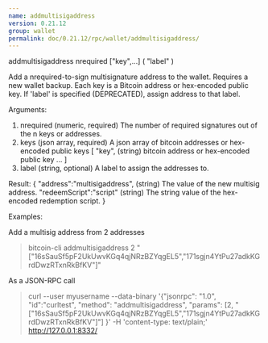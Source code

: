 ```yaml
---
name: addmultisigaddress
version: 0.21.12
group: wallet
permalink: doc/0.21.12/rpc/wallet/addmultisigaddress/
---
```


addmultisigaddress nrequired ["key",...] ( "label" )

Add a nrequired-to-sign multisignature address to the wallet. Requires a new wallet backup.
Each key is a Bitcoin address or hex-encoded public key.
If 'label' is specified (DEPRECATED), assign address to that label.

Arguments:
1. nrequired     (numeric, required) The number of required signatures out of the n keys or addresses.
2. keys          (json array, required) A json array of bitcoin addresses or hex-encoded public keys
     [
       "key",    (string) bitcoin address or hex-encoded public key
       ...
     ]
3. label         (string, optional) A label to assign the addresses to.

Result:
{
  "address":"multisigaddress",    (string) The value of the new multisig address.
  "redeemScript":"script"         (string) The string value of the hex-encoded redemption script.
}

Examples:

Add a multisig address from 2 addresses
> bitcoin-cli addmultisigaddress 2 "[\"16sSauSf5pF2UkUwvKGq4qjNRzBZYqgEL5\",\"171sgjn4YtPu27adkKGrdDwzRTxnRkBfKV\"]"

As a JSON-RPC call
> curl --user myusername --data-binary '{"jsonrpc": "1.0", "id":"curltest", "method": "addmultisigaddress", "params": [2, "[\"16sSauSf5pF2UkUwvKGq4qjNRzBZYqgEL5\",\"171sgjn4YtPu27adkKGrdDwzRTxnRkBfKV\"]"] }' -H 'content-type: text/plain;' http://127.0.0.1:8332/


